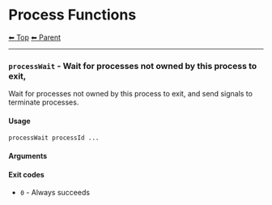 # Process Functions

<!-- TEMPLATE header 2 -->
[⬅ Top](index.md) [⬅ Parent ](../index.md)
<hr />


### `processWait` - Wait for processes not owned by this process to exit,

Wait for processes not owned by this process to exit, and send signals to terminate processes.

#### Usage

    processWait processId ...
    

#### Arguments



#### Exit codes

- `0` - Always succeeds
